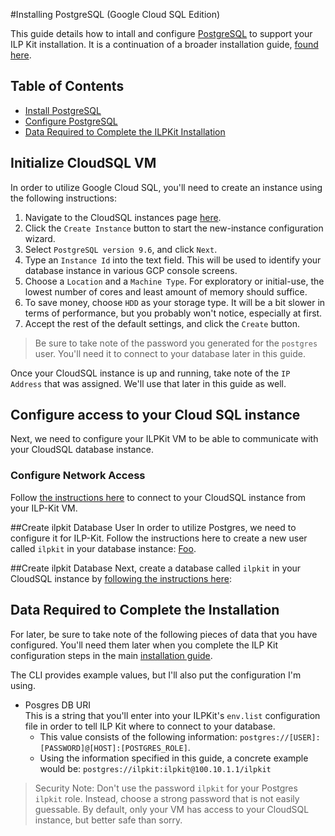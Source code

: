 #Installing PostgreSQL (Google Cloud SQL Edition)

This guide details how to intall and configure [PostgreSQL](https://www.postgresql.org/) to support your ILP Kit installation.  It is a continuation of a broader installation guide, [found here](../README.md).  

## Table of Contents

- [Install PostgreSQL](#install-postgresql)
- [Configure PostgreSQL](#configure-postgresql)
- [Data Required to Complete the ILPKit Installation](#data-required-to-complete-the-ilpkit-installation)

## Initialize CloudSQL VM
In order to utilize Google Cloud SQL, you'll need to create an instance using the following instructions:

1. Navigate to the CloudSQL instances page [here](https://console.cloud.google.com/sql/instances).
1. Click the `Create Instance` button to start the new-instance configuration wizard.
1. Select `PostgreSQL version 9.6`, and click `Next`.
1. Type an `Instance Id` into the text field.  This will be used to identify your database instance in various GCP console screens.
1. Choose a `Location` and a `Machine Type`.  For exploratory or initial-use, the lowest number of cores and least amount of memory should suffice.  
1. To save money, choose `HDD` as your storage type.  It will be a bit slower in terms of performance, but you probably won't notice, especially at first.
1. Accept the rest of the default settings, and click the `Create` button.

> Be sure to take note of the password you generated for the `postgres` user.  You'll need it to connect to your database later in this guide.

Once your CloudSQL instance is up and running, take note of the `IP Address` that was assigned.  We'll use that later in this guide as well.

## Configure access to your Cloud SQL instance
Next, we need to configure your ILPKit VM to be able to communicate with your CloudSQL database instance.

### Configure Network Access
Follow [the instructions here](https://cloud.google.com/sql/docs/postgres/connect-compute-engine) to connect to your CloudSQL instance from your ILP-Kit VM.

##Create ilpkit Database User
In order to utilize Postgres, we need to configure it for ILP-Kit.  Follow the instructions here to create a new user called `ilpkit` in your database instance:  [Foo](https://cloud.google.com/sql/docs/postgres/create-manage-users).

##Create ilpkit Database
Next, create a database called `ilpkit` in your CloudSQL instance by [following the instructions here](https://cloud.google.com/sql/docs/postgres/create-manage-databases):

## Data Required to Complete the Installation
For later, be sure to take note of the following pieces of data that you have configured.  You'll need them later when you complete the ILP Kit configuration steps in the main [installation guide](../README.md).

The CLI provides example values, but I'll also put the configuration I'm using.

* Posgres DB URI  
  This is a string that you'll enter into your ILPKit's `env.list` configuration file in order to tell ILP Kit where to connect to your database. 
  * This value consists of the following information: `postgres://[USER]:[PASSWORD]@[HOST]:[POSTGRES_ROLE]`.  
  * Using the information specified in this guide, a concrete example would be:  `postgres://ilpkit:ilpkit@100.10.1.1/ilpkit`
  
> Security Note: Don't use the password `ilpkit` for your Postgres `ilpkit` role.  Instead, choose a strong password that is not easily guessable.  By default, only your VM has access to your CloudSQL instance, but better safe than sorry.